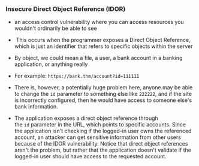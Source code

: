 ### Insecure Direct Object Reference (IDOR)

- an access control vulnerability where you can access resources you wouldn't ordinarily be able to see

-  This occurs when the programmer exposes a Direct Object Reference, which is just an identifier that refers to specific objects within the server

- By object, we could mean a file, a user, a bank account in a banking application, or anything really

- For example: `https://bank.thm/account?id=111111`

- There is, however, a potentially huge problem here, anyone may be able to change the `id` parameter to something else like `222222`, and if the site is incorrectly configured, then he would have access to someone else's bank information.

- The application exposes a direct object reference through the `id` parameter in the URL, which points to specific accounts. Since the application isn't checking if the logged-in user owns the referenced account, an attacker can get sensitive information from other users because of the IDOR vulnerability. Notice that direct object references aren't the problem, but rather that the application doesn't validate if the logged-in user should have access to the requested account.